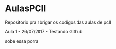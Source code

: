 # AulasPCII
Repositorio pra abrigar os codigos das aulas de pcII

Aula 1 - 26/07/2017 - Testando Github

sobe essa porra 